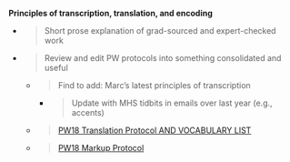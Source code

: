 **Principles of transcription, translation, and encoding**

  - > Short prose explanation of grad-sourced and expert-checked work

  - > Review and edit PW protocols into something consolidated and
    > useful
    
      - > Find to add: Marc’s latest principles of transcription
        
          - > Update with MHS tidbits in emails over last year (e.g.,
            > accents)
    
      - > [PW18 Translation Protocol AND VOCABULARY
        > LIST](https://drive.google.com/open?id=1lZc4PtzU5krMmdYC_Mg0eMpvPjtXqwNHEmZubGXze8o)
    
      - > [PW18 Markup
        > Protocol](https://drive.google.com/open?id=1DJ8BcCft5fwwMTNAImyaTuYpK--ht8JxaT2VEm-7kfk)
